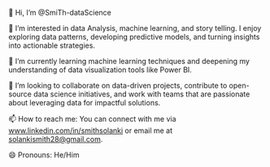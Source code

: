 👋 Hi, I’m @SmiTh-dataScience

👀 I’m interested in data Analysis, machine learning, and story telling. I enjoy exploring data patterns, developing predictive models, and turning insights into actionable strategies.

🌱 I’m currently learning machine learning techniques and deepening my understanding of data visualization tools like Power BI.

💞️ I’m looking to collaborate on data-driven projects, contribute to open-source data science initiatives, and work with teams that are passionate about leveraging data for impactful solutions.

📫 How to reach me: You can connect with me via www.linkedin.com/in/smithsolanki or email me at solankismith28@gmail.com.

😄 Pronouns: He/Him

<!---
SmiTh-dataScience/SmiTh-dataScience is a ✨ special ✨ repository because its `README.md` (this file) appears on your GitHub profile.
You can click the Preview link to take a look at your changes.
--->
